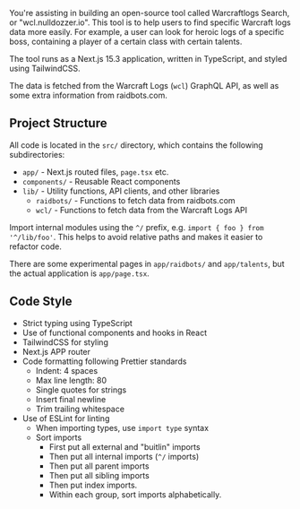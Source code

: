You're assisting in building an open-source tool called Warcraftlogs Search, or "wcl.nulldozzer.io". This tool is to help users to find specific Warcraft logs data more easily. For example, a user can look for heroic logs of a specific boss, containing a player of a certain class with certain talents.

The tool runs as a Next.js 15.3 application, written in TypeScript, and styled using TailwindCSS.

The data is fetched from the Warcraft Logs (`wcl`) GraphQL API, as well as some extra information from raidbots.com.

## Project Structure

All code is located in the `src/` directory, which contains the following subdirectories:

- `app/` - Next.js routed files, `page.tsx` etc.
- `components/` - Reusable React components
- `lib/` - Utility functions, API clients, and other libraries
    - `raidbots/` - Functions to fetch data from raidbots.com
    - `wcl/` - Functions to fetch data from the Warcraft Logs API

Import internal modules using the `^/` prefix, e.g. `import { foo } from '^/lib/foo'`. This helps to avoid relative paths and makes it easier to refactor code.

There are some experimental pages in `app/raidbots/` and `app/talents`, but the actual application is `app/page.tsx`.

## Code Style

- Strict typing using TypeScript
- Use of functional components and hooks in React
- TailwindCSS for styling
- Next.js APP router
- Code formatting following Prettier standards
    - Indent: 4 spaces
    - Max line length: 80
    - Single quotes for strings
    - Insert final newline
    - Trim trailing whitespace
- Use of ESLint for linting
    - When importing types, use `import type` syntax
    - Sort imports
        - First put all external and "buitlin" imports
        - Then put all internal imports (`^/` imports)
        - Then put all parent imports
        - Then put all sibling imports
        - Then put index imports.
        - Within each group, sort imports alphabetically.
